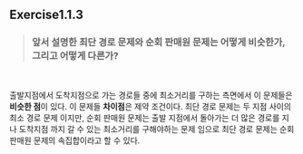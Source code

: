 ## Exercise1.1.3

> ### 앞서 설명한 최단 경로 문제와 순회 판매원 문제는 어떻게 비슷한가, 그리고 어떻게 다른가?
<br>

출발지점에서 도착지점으로 가는 경로들 중에 최소거리를 구하는 측면에서 이 문제들은 **비슷한 점**이 있다. 
이 문제들 **차이점**은 제약 조건이다. 최단 경로 문제는 두 지점 사이의 최소 경로 문제 이지만, 순회 판매원 문제는 출발 지점에서 돌아가는 더 많은 경로를 지나 도착지점 까지 갈 수 있는 최소거리를 구해야하는 문제 임으로 최단 경로 문제는 순회 판매원 문제의 속집합이라고 할 수 있다. 